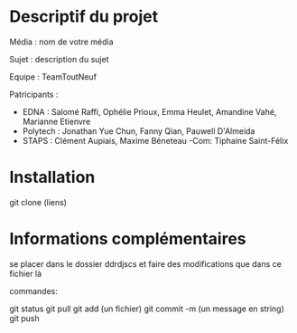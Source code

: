 # Descriptif du projet

Média : nom de votre média

Sujet : description du sujet

Equipe : TeamToutNeuf

Patricipants :
- EDNA : 
Salomé Raffi, Ophélie Prioux, Emma Heulet, 
Amandine Vahé, Marianne Etienvre
- Polytech : Jonathan Yue Chun, Fanny Qian, Pauwell D'Almeida
- STAPS : 
Clément Aupiais, Maxime Béneteau
-Com: Tiphaine Saint-Félix

# Installation

git clone (liens)

# Informations complémentaires

se placer dans le dossier ddrdjscs et faire des modifications que dans ce fichier là

commandes:

git status
git pull
git add (un fichier)
git commit -m (un message en string)
git push
